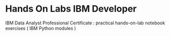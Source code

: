 # Hands On Labs IBM Developer

IBM Data Analyst Professional Certificate : practical hands-on-lab notebook exercises ( IBM Python modules )
